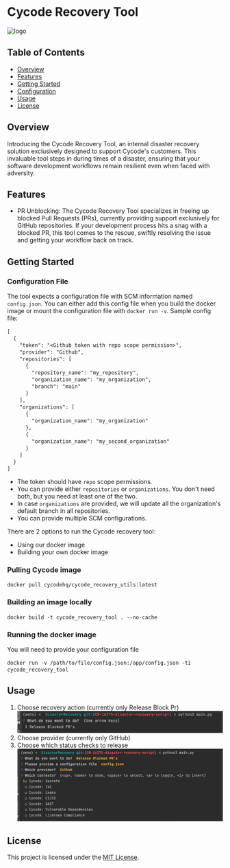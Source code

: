 # Cycode Recovery Tool

![logo](https://e5s6t7j5.rocketcdn.me/wp-content/uploads/2020/10/Cycode_logo.svg)

## Table of Contents

- [Overview](#overview)
- [Features](#features)
- [Getting Started](#getting-started)
- [Configuration](#configuration-file)
- [Usage](#usage)
- [License](#license)

## Overview

Introducing the Cycode Recovery Tool, an internal disaster recovery solution exclusively designed to support Cycode's
customers. This invaluable tool steps in during times of a disaster, ensuring that your software development workflows
remain resilient even when faced with adversity.

## Features

* PR Unblocking: The Cycode Recovery Tool specializes in freeing up blocked Pull Requests (PRs), currently providing
  support exclusively for GitHub repositories. If your development process hits a snag with a blocked PR, this tool
  comes to the rescue, swiftly resolving the issue and getting your workflow back on track.

## Getting Started

### Configuration File

The tool expects a configuration file with SCM information named `config.json`. You can either add this config file when you build the docker image or mount the configuration file with `docker run -v`.
Sample config file:

```
[
  {
    "token": "<Github token with repo scope permission>",
    "provider": "Github",
    "repositories": [
      {
        "repository_name": "my_repository",
        "organization_name": "my_organization",
        "branch": "main"
      }
    ],
    "organizations": [
      {
        "organization_name": "my_organization"
      },
      {
        "organization_name": "my_second_organization"
      }
    ]
  }
]
```

* The token should have `repo` scope permissions.
* You can provide either `repositories` or `organizations`. You don't need both, but you need at least one of the two.
* In case `organizations` are provided, we will update all the organization's default branch in all repositories.
* You can provide multiple SCM configurations.

There are 2 options to run the Cycode recovery tool:
* Using our docker image
* Building your own docker image

### Pulling Cycode image
```
docker pull cycodehq/cycode_recovery_utils:latest
```

### Building an image locally
```
docker build -t cycode_recovery_tool . --no-cache
```

### Running the docker image
You will need to provide your configuration file
```
docker run -v /path/to/file/config.json:/app/config.json -ti cycode_recovery_tool
```

## Usage

1. Choose recovery action (currently only Release Block Pr) ![recovery action](./docs/recovery_action.png)
2. Choose provider (currently only GitHub)
3. Choose which status checks to release ![status_checks_release](./docs/status_checks_release.png)

## License

This project is licensed under the [MIT License](LICENSE).